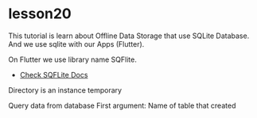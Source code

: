 # lesson20

This tutorial is learn about Offline Data Storage that use SQLite Database.
And we use sqlite with our Apps (Flutter).

On Flutter we use library name SQFlite.
- [Check SQFLite Docs](https://pub.dev/packages/sqflite)

Directory is an instance temporary 

Query data from database
First argument: Name of table that created 
